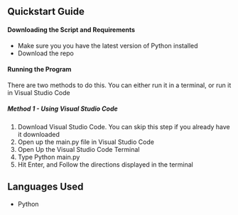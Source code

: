 ## Quickstart Guide
#### Downloading the Script and Requirements
- Make sure you you have the latest version of Python installed
- Download the repo
#### Running the Program
There are two methods to do this. You can either run it in a terminal, or run it in Visual Studio Code
##### Method 1 - Using Visual Studio Code
1. Download Visual Studio Code. You can skip this step if you already have it downloaded
2. Open up the main.py file in Visual Studio Code
3. Open Up the Visual Studio Code Terminal
4. Type Python main.py
5. Hit Enter, and Follow the directions displayed in the terminal
## Languages Used
- Python
